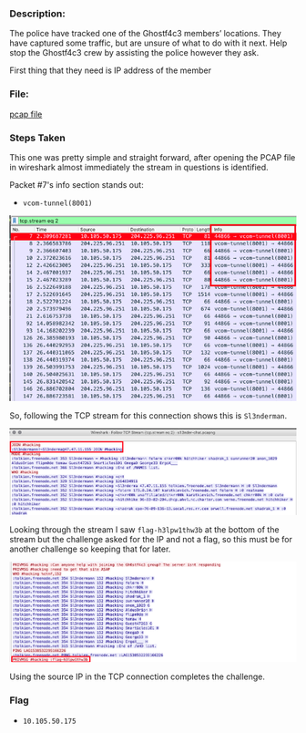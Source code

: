### Description:

The police have tracked one of the Ghostf4c3 members’ locations. They have captured some traffic, but are unsure of what to do with it next. Help stop the Ghostf4c3 crew by assisting the police however they ask.

First thing that they need is IP address of the member

### File:

[pcap file](https://github.com/r4g1n-cajun/CTF-Writeups/raw/master/NCSAM%20Hacktober%20CTF%202018/Forensics/Files/3N3pnespviuVCNqXWiLAY44Ct2Ph1xNd.zip)

### Steps Taken

This one was pretty simple and straight forward, after opening the PCAP file in wireshark almost immediately the stream in questions is identified.

Packet #7's info section stands out:
  - ```vcom-tunnel(8001)```

![Image](https://raw.githubusercontent.com/r4g1n-cajun/CTF-Writeups/master/NCSAM%20Hacktober%20CTF%202018/Forensics/Files/pcapfilter.png?token=AlLywGCBgOi018asHzbXwZtZJWQmuRzXks5b2z99wA%3D%3D)

So, following the TCP stream for this connection shows this is ```Sl3nderman```.

![Image](https://raw.githubusercontent.com/r4g1n-cajun/CTF-Writeups/master/NCSAM%20Hacktober%20CTF%202018/Forensics/Files/tcpstreamtop.png?token=AlLywMrpqpZIJIvYy4soU1kBtpqae-miks5b2z-twA%3D%3D)

Looking through the stream I saw ```flag-h3lpw1thw3b``` at the bottom of the stream but the challenge asked for the IP and not a flag, so this must be for another challenge so keeping that for later.

![Image](https://raw.githubusercontent.com/r4g1n-cajun/CTF-Writeups/master/NCSAM%20Hacktober%20CTF%202018/Forensics/Files/tcpstreambottom.png?token=AlLywE_K1ttxRczuYIumrkjIXe1JioTfks5b20AAwA%3D%3D)


Using the source IP in the TCP connection completes the challenge.

### Flag
  - ```10.105.50.175```
